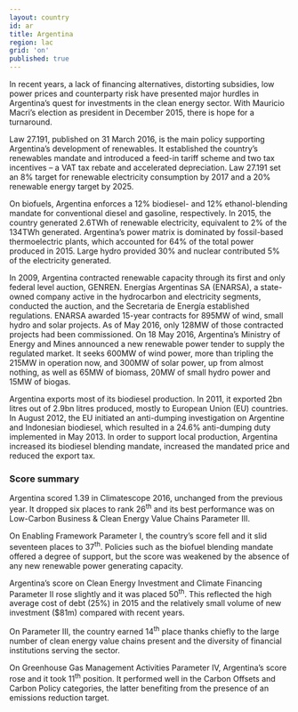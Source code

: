 ```yaml
---
layout: country
id: ar
title: Argentina
region: lac
grid: 'on'
published: true
---
```


In recent years, a lack of financing alternatives, distorting subsidies, low power prices and counterparty risk have presented major hurdles in Argentina’s quest for investments in the clean energy sector. With Mauricio Macri’s election as president in December 2015, there is hope for a turnaround.

Law 27.191, published on 31 March 2016, is the main policy supporting Argentina’s development of renewables. It established the country’s renewables mandate and introduced a feed-in tariff scheme and two tax incentives – a VAT tax rebate and accelerated depreciation. Law 27.191 set an 8% target for renewable electricity consumption by 2017 and a 20% renewable energy target by 2025.

On biofuels, Argentina enforces a 12% biodiesel- and 12% ethanol-blending mandate for conventional diesel and gasoline, respectively.
In 2015, the country generated 2.6TWh of renewable electricity, equivalent to 2% of the 134TWh generated. Argentina’s power matrix is dominated by fossil-based thermoelectric plants, which accounted for 64% of the total power produced in 2015. Large hydro provided 30% and nuclear contributed 5% of the electricity generated.

In 2009, Argentina contracted renewable capacity through its first and only federal level auction, GENREN. Energías Argentinas SA (ENARSA), a state-owned company active in the hydrocarbon and electricity segments, conducted the auction, and the Secretaria de Energía established regulations. ENARSA awarded 15-year contracts for 895MW of wind, small hydro and solar projects. As of May 2016, only 128MW of those contracted projects had been commissioned.
On 18 May 2016, Argentina’s Ministry of Energy and Mines announced a new renewable power tender to supply the regulated market. It seeks 600MW of wind power, more than tripling the 215MW in operation now, and 300MW of solar power, up from almost nothing, as well as 65MW of biomass, 20MW of small hydro power and 15MW of biogas.

Argentina exports most of its biodiesel production. In 2011, it exported 2bn litres out of 2.9bn litres produced, mostly to European Union (EU) countries. In August 2012, the EU initiated an anti-dumping investigation on Argentine and Indonesian biodiesel, which resulted in a 24.6% anti-dumping duty implemented in May 2013. In order to support local production, Argentina increased its biodiesel blending mandate, increased the mandated price and reduced the export tax.


### Score summary

Argentina scored 1.39 in Climatescope 2016, unchanged from the previous year. It dropped six places to rank 26<sup>th</sup> and its best performance was on Low-Carbon Business & Clean Energy Value Chains Parameter III.

On Enabling Framework Parameter I, the country’s score fell and it slid seventeen places to 37<sup>th</sup>. Policies such as the biofuel blending mandate offered a degree of support, but the score was weakened by the absence of any new renewable power generating capacity.

Argentina’s score on Clean Energy Investment and Climate Financing Parameter II rose slightly and it was placed 50<sup>th</sup>.
This reflected the high average cost of debt (25%) in 2015 and the relatively small volume of new investment ($81m) compared with recent years.

On Parameter III, the country earned 14<sup>th</sup> place thanks chiefly to the large number of clean energy value chains present and the diversity of financial institutions serving the sector.

On Greenhouse Gas Management Activities Parameter IV, Argentina’s score rose and it took 11<sup>th</sup> position. It performed well in the Carbon Offsets and Carbon Policy categories, the latter benefiting from the presence of an emissions reduction target.
